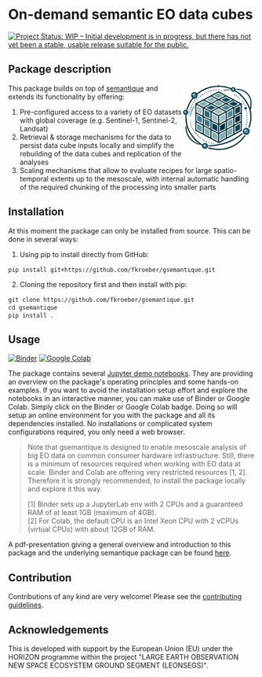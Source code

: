 # On-demand semantic EO data cubes 

[![Project Status: WIP – Initial development is in progress, but there has not yet been a stable, usable release suitable for the public.](https://www.repostatus.org/badges/latest/wip.svg)](https://www.repostatus.org/#wip)

## Package description
<img src="docs/py_logo.png" align="right" width="150" />

This package builds on top of [semantique](https://zgis.github.io/semantique/#) and extends its functionality by offering:
1. Pre-configured access to a variety of EO datasets with global coverage (e.g. Sentinel-1, Sentinel-2, Landsat)
2. Retrieval & storage mechanisms for the data to persist data cube inputs locally and simplify the rebuilding of the data cubes and replication of the analyses
3. Scaling mechanisms that allow to evaluate recipes for large spatio-temporal extents up to the mesoscale, with internal automatic handling of the required chunking of the processing into smaller parts

## Installation
At this moment the package can only be installed from source. This can be done in several ways:

1) Using pip to install directly from GitHub:

```
pip install git+https://github.com/fkroeber/gsemantique.git
```

2) Cloning the repository first and then install with pip:

```
git clone https://github.com/fkroeber/gsemantique.git
cd gsemantique
pip install .
```

## Usage
[![Binder](https://mybinder.org/badge_logo.svg)](https://mybinder.org/v2/gh/fkroeber/gsemantique/main)
[![Google Colab](https://colab.research.google.com/assets/colab-badge.svg)](http://colab.research.google.com/github/fkroeber/gsemantique/blob/main)  

The package contains several [Jupyter demo notebooks](./demo/). They are providing an overview on the package's operating principles and some hands-on examples. If you want to avoid the installation setup effort and explore the notebooks in an interactive manner, you can make use of Binder or Google Colab. Simply click on the Binder or Google Colab badge. Doing so will setup an online environment for you with the package and all its dependencies installed. No installations or complicated system configurations required, you only need a web browser.

> Note that gsemantique is designed to enable mesoscale analysis of big EO data on common consumer hardware infrastructure. Still, there is a minimum of resources required when working with EO data at scale. Binder and Colab are offering very restricted resources [1, 2]. Therefore it is strongly recommended, to install the package locally and explore it this way.
> 
> [1] Binder sets up a JupyterLab env with 2 CPUs and a guaranteed RAM of at least 1GB (maximum of 4GB).  
> [2] For Colab, the default CPU is an Intel Xeon CPU with 2 vCPUs (virtual CPUs) with about 12GB of RAM. 

A pdf-presentation giving a general overview and introduction to this package and the underlying semantique package can be found [here](docs/intro_slides.pdf).

## Contribution

Contributions of any kind are very welcome! Please see the [contributing guidelines](CONTRIBUTING.md).

## Acknowledgements

This is developed with support by the European Union (EU) under the HORIZON programme within the project "LARGE EARTH OBSERVATION NEW SPACE ECOSYSTEM GROUND SEGMENT (LEONSEGS)".
